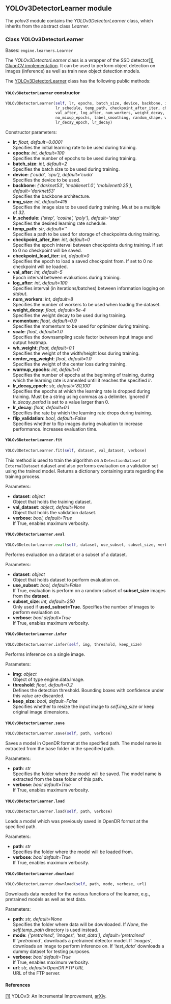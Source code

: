 ## YOLOv3DetectorLearner module

The *yolov3* module contains the *YOLOv3DetectorLearner* class, which inherits from the abstract class *Learner*.

### Class YOLOv3DetectorLearner
Bases: `engine.learners.Learner`

The *YOLOv3DetectorLearner* class is a wrapper of the SSD detector[[1]](#yolo-1)
[GluonCV implementation](https://github.com/dmlc/gluon-cv/blob/master/gluoncv/model_zoo/yolo/yolo3.py).
It can be used to perform object detection on images (inference) as well as train new object detection models.

The [YOLOv3DetectorLearner](/src/opendr/perception/object_detection_2d/yolov3/yolov3_learner.py) class has the following
public methods:

#### `YOLOv3DetectorLearner` constructor
```python
YOLOv3DetectorLearner(self, lr, epochs, batch_size, device, backbone, img_size,
                      lr_schedule, temp_path, checkpoint_after_iter, checkpoint_load_iter,
                      val_after, log_after, num_workers, weight_decay, momentum, mixup,
                      no_mixup_epochs, label_smoothing, random_shape, warmup_epochs, lr_decay_period,
                      lr_decay_epoch, lr_decay)
```

Constructor parameters:

- **lr**: *float, default=0.0001*\
  Specifies the initial learning rate to be used during training.
- **epochs**: *int, default=100*\
  Specifies the number of epochs to be used during training.
- **batch_size**: *int, default=2*\
  Specifies the batch size to be used during training.
- **device**: *{'cuda', 'cpu'}, default='cuda'*\
  Specifies the device to be used.
- **backbone**: *{'darknet53', 'mobilenet1.0', 'mobilenet0.25'}, default='darknet53'*\
  Specifies the backbone architecture.
- **img_size**: *int, default=416*\
  Specifies the image size to be used during training. Must be a multiple of *32*.
- **lr_schedule**: *{'step', 'cosine', 'poly'}, default='step'*\
  Specifies the desired learning rate schedule.
- **temp_path**: *str, default=''*\
  Specifies a path to be used for storage of checkpoints during training.
- **checkpoint_after_iter**: *int, default=0*\
  Specifies the epoch interval between checkpoints during training. If set to 0 no checkpoint will be saved.
- **checkpoint_load_iter**: *int, default=0*\
  Specifies the epoch to load a saved checkpoint from. If set to 0 no checkpoint will be loaded.
- **val_after**: *int, default=5*\
  Epoch interval between evaluations during training.
- **log_after**: *int, default=100*\
  Specifies interval (in iterations/batches) between information logging on *stdout*.
- **num_workers**: *int, default=8*\
  Specifies the number of workers to be used when loading the dataset.
- **weight_decay**: *float, default=5e-4*\
  Specifies the weight decay to be used during training.
- **momentum**: *float, default=0.9*\
  Specifies the momentum to be used for optimizer during training.
- **scale**: *float, default=1.0*\
  Specifies the downsampling scale factor between input image and output heatmap.
- **wh_weight**: *float, default=0.1*\
  Specifies the weight of the width/height loss during training.
- **center_reg_weight**: *float, default=1.0*\
  Specifies the weight of the center loss during training.
- **warmup_epochs**: *int, default=0*\
  Specifies the number of epochs at the beginning of training, during which the learning rate is annealed until it reaches the specified *lr*.
- **lr_decay_epoch**: *str, default='80,100'*\
  Specifies the epochs at which the learning rate is dropped during training.
  Must be a string using commas as a delimiter. Ignored if *lr_decay_period* is set to a value larger than 0.
- **lr_decay**: *float, default=0.1*\
  Specifies the rate by which the learning rate drops during training.
- **flip_validation**: *bool, default=False*\
  Specifies whether to flip images during evaluation to increase performance.
  Increases evaluation time.


#### `YOLOv3DetectorLearner.fit`
```python
YOLOv3DetectorLearner.fit(self, dataset, val_dataset, verbose)
```

This method is used to train the algorithm on a `DetectionDataset` or `ExternalDataset` dataset and also performs evaluation
on a validation set using the trained model. Returns a dictionary containing stats regarding the training process.

Parameters:

- **dataset**: *object*\
  Object that holds the training dataset.
- **val_dataset**: *object, default=None*\
  Object that holds the validation dataset.
- **verbose**: *bool, default=True*\
  If True, enables maximum verbosity.

#### `YOLOv3DetectorLearner.eval`
```python
YOLOv3DetectorLearner.eval(self, dataset, use_subset, subset_size, verbose)
```

Performs evaluation on a dataset or a subset of a dataset.

Parameters:

- **dataset**: *object*\
  Object that holds dataset to perform evaluation on.
- **use_subset**: *bool, default=False*\
  If True, evaluation is perform on a random subset of **subset_size** images from the **dataset**.
- **subset_size**: *int, default=250*\
  Only used if **used_subset=True**. Specifies the number of images to perform evaluation on.
- **verbose**: *bool default=True*\
  If True, enables maximum verbosity.

#### `YOLOv3DetectorLearner.infer`
```python
YOLOv3DetectorLearner.infer(self, img, threshold, keep_size)
```

Performs inference on a single image.

Parameters:

- **img**: *object*\
  Object of type engine.data.Image.
- **threshold**: *float, default=0.2*\
  Defines the detection threshold. Bounding boxes with confidence under this value are discarded.
- **keep_size**: *bool, default=False*\
  Specifies whether to resize the input image to *self.img_size* or keep original image dimensions.

#### `YOLOv3DetectorLearner.save`
```python
YOLOv3DetectorLearner.save(self, path, verbose)
```

Saves a model in OpenDR format at the specified path. The model name is extracted from the base folder in the specified path.

Parameters:

- **path**: *str*\
  Specifies the folder where the model will be saved. The model name is extracted from the base folder of this path.
- **verbose**: *bool default=True*\
  If True, enables maximum verbosity.

#### `YOLOv3DetectorLearner.load`
```python
YOLOv3DetectorLearner.load(self, path, verbose)
```

Loads a model which was previously saved in OpenDR format at the specified path.

Parameters:

- **path**: *str*\
  Specifies the folder where the model will be loaded from.
- **verbose**: *bool default=True*\
  If True, enables maximum verbosity.

#### `YOLOv3DetectorLearner.download`
```python
YOLOv3DetectorLearner.download(self, path, mode, verbose, url)
```

Downloads data needed for the various functions of the learner, e.g., pretrained models as well as test data.

Parameters:

- **path**: *str, default=None*\
  Specifies the folder where data will be downloaded. If *None*, the *self.temp_path* directory is used instead.
- **mode**: *{'pretrained', 'images', 'test_data'}, default='pretrained'*\
  If *'pretrained'*, downloads a pretrained detector model. If *'images'*, downloads an image to perform inference on. If
  *'test_data'* downloads a dummy dataset for testing purposes.
- **verbose**: *bool default=True*\
  If True, enables maximum verbosity.
- **url**: *str, default=OpenDR FTP URL*\
  URL of the FTP server.

#### References
<a name="yolo-1" href="https://arxiv.org/abs/1804.02767">[1]</a> YOLOv3: An Incremental Improvement,
[arXiv](https://arxiv.org/abs/1804.02767).
